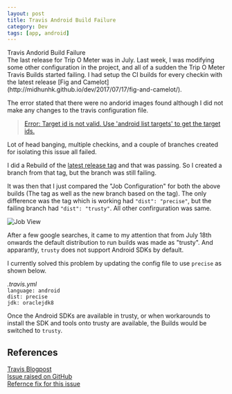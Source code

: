 ```yaml
---
layout: post
title: Travis Android Build Failure
category: Dev
tags: [app, android]
---
```

<div class="custom-post-header mexican-red">
<div class="custom-post-title">Travis Andorid Build Failure</div>
</div>
The last release for Trip O Meter was in July. Last week, I was modifying some other configuration in the project, and all of a sudden the Trip O Meter Travis Builds started failing.
I had setup the CI builds for every checkin with the latest release [Fig and Camelot](http://midhunhk.github.io/dev/2017/07/17/fig-and-camelot/).

The error stated that there were no andorid images found although I did not make any changes to the travis configuration file.
> [Error: Target id is not valid. Use 'android list targets' to get the target ids.](https://travis-ci.org/midhunhk/trip-o-meter/builds/265911464)

Lot of head banging, multiple checkins, and a couple of branches created for isolating this issue all failed.

I did a Rebuild of the [latest release tag](https://travis-ci.org/midhunhk/trip-o-meter/builds/254211222) and that was passing. So I created a branch from that tag, but the branch was still failing.

It was then that I just compared the "Job Configuration" for both the above builds (The tag as well as the new branch based on the tag). The only difference was the tag which is working had `"dist": "precise"`, but the failing branch had `"dist": "trusty"`. All other confirguration was same.

![Job View](https://blog.travis-ci.com/images/job-view-config-dist.png)

After a few google searches, it came to my attention that from July 18th onwards the default distribution to run builds was made as "trusty". 
And apparantly, `trusty` does not support Android SDKs by default. 

I currently solved this problem by updating the config file to use `precise` as shown below.

*.travis.yml*  
`language: android`  
`dist: precise`  
`jdk: oraclejdk8`  

Once the Android SDKs are available in trusty, or when workarounds to install the SDK and tools onto trusty are available, the Builds would be switched to `trusty`.

## References
[Travis Blogpost](https://blog.travis-ci.com/2017-07-11-trusty-as-default-linux-is-coming?utm_source=web&utm_medium=banner&&utm_campaign=trusty-default)  
[Issue raised on GitHub](https://github.com/travis-ci/travis-ci/issues/5990)  
[Refernce fix for this issue](https://github.com/Amos2016GroupOne/amos-ss16-proj1/pull/11/files)  
